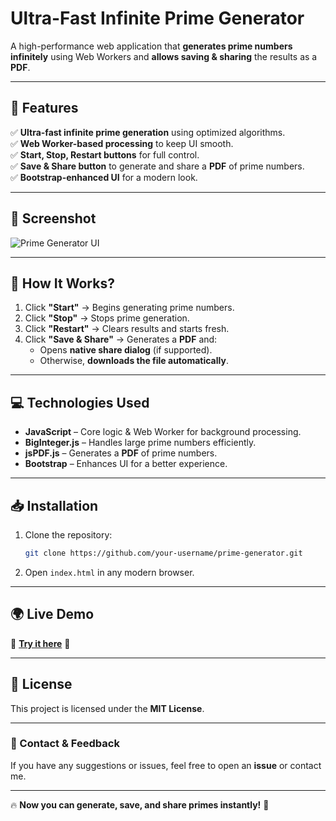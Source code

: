 # **Ultra-Fast Infinite Prime Generator**  

A high-performance web application that **generates prime numbers infinitely** using Web Workers and **allows saving & sharing** the results as a **PDF**.  

---

## **🚀 Features**  

✅ **Ultra-fast infinite prime generation** using optimized algorithms.  
✅ **Web Worker-based processing** to keep UI smooth.  
✅ **Start, Stop, Restart buttons** for full control.  
✅ **Save & Share button** to generate and share a **PDF** of prime numbers.  
✅ **Bootstrap-enhanced UI** for a modern look.  

---

## **📸 Screenshot**  

![Prime Generator UI](https://via.placeholder.com/600x300?text=Screenshot+Placeholder)  

---

## **🔧 How It Works?**  

1. Click **"Start"** → Begins generating prime numbers.  
2. Click **"Stop"** → Stops prime generation.  
3. Click **"Restart"** → Clears results and starts fresh.  
4. Click **"Save & Share"** → Generates a **PDF** and:  
   - Opens **native share dialog** (if supported).  
   - Otherwise, **downloads the file automatically**.  

---

## **💻 Technologies Used**  

- **JavaScript** – Core logic & Web Worker for background processing.  
- **BigInteger.js** – Handles large prime numbers efficiently.  
- **jsPDF.js** – Generates a **PDF** of prime numbers.  
- **Bootstrap** – Enhances UI for a better experience.  

---

## **📥 Installation**  

1. Clone the repository:  
   ```sh
   git clone https://github.com/your-username/prime-generator.git
   ```
2. Open `index.html` in any modern browser.  

---

## **🌍 Live Demo**  

🚀 **[Try it here](https://your-live-demo-link.com)** 🚀  

---

## **📜 License**  

This project is licensed under the **MIT License**.  

---

### **📩 Contact & Feedback**  

If you have any suggestions or issues, feel free to open an **issue** or contact me.  

---

🔥 **Now you can generate, save, and share primes instantly!** 🚀  
